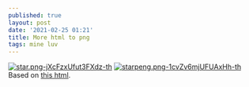 ```yaml
---
published: true
layout: post
date: '2021-02-25 01:21'
title: More html to png
tags: mine luv 
---
```

[![star.png-jXcFzxUfut3FXdz-th](https://i.imgur.com/z8OzJpl.png)](https://i.imgur.com/XOJit4D.png) [![starpeng.png-1cvZv6mjUFUAxHh-th](https://i.imgur.com/WTnqx96.png)](https://i.imgur.com/EGZAuZH.png)  
Based on [this html](/videoTextTemplate4.htm).
